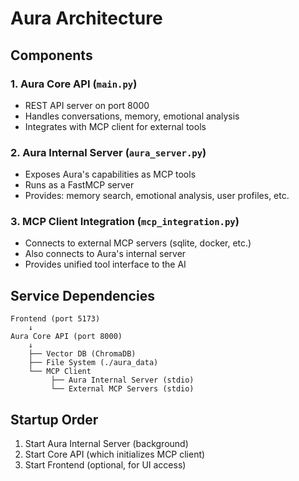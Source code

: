 # Aura Architecture

## Components

### 1. Aura Core API (`main.py`)
- REST API server on port 8000
- Handles conversations, memory, emotional analysis
- Integrates with MCP client for external tools

### 2. Aura Internal Server (`aura_server.py`)
- Exposes Aura's capabilities as MCP tools
- Runs as a FastMCP server
- Provides: memory search, emotional analysis, user profiles, etc.

### 3. MCP Client Integration (`mcp_integration.py`)
- Connects to external MCP servers (sqlite, docker, etc.)
- Also connects to Aura's internal server
- Provides unified tool interface to the AI

## Service Dependencies

```
Frontend (port 5173)
    ↓
Aura Core API (port 8000)
    ↓
    ├── Vector DB (ChromaDB)
    ├── File System (./aura_data)
    └── MCP Client
         ├── Aura Internal Server (stdio)
         └── External MCP Servers (stdio)
```

## Startup Order

1. Start Aura Internal Server (background)
2. Start Core API (which initializes MCP client)
3. Start Frontend (optional, for UI access)
